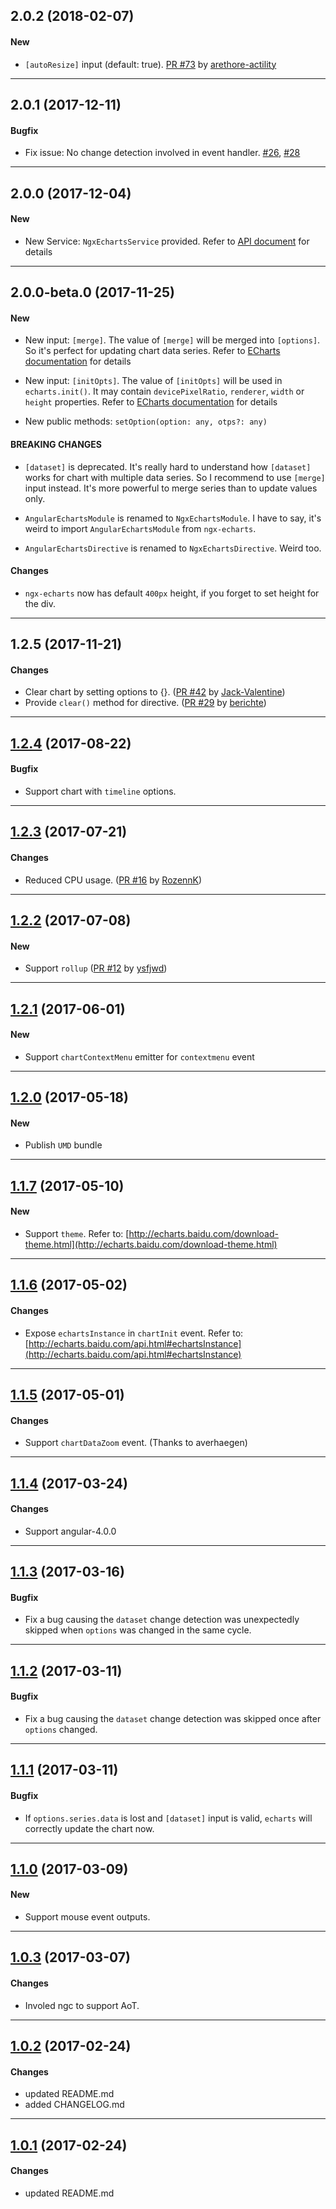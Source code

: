 ## 2.0.2 (2018-02-07)

#### New
+ `[autoResize]` input (default: true). [PR #73](https://github.com/xieziyu/ngx-echarts/pull/73) by [arethore-actility](https://github.com/arethore-actility)

---

## 2.0.1 (2017-12-11)

#### Bugfix
+ Fix issue: No change detection involved in event handler. [#26](https://github.com/xieziyu/ngx-echarts/issues/26), [#28](https://github.com/xieziyu/ngx-echarts/issues/28)

---

## 2.0.0 (2017-12-04)

#### New
+ New Service: `NgxEchartsService` provided. Refer to [API document](https://xieziyu.github.io/ngx-echarts/api-doc/injectables/NgxEchartsService.html) for details

---

## 2.0.0-beta.0 (2017-11-25)

#### New
+ New input: `[merge]`. The value of `[merge]` will be merged into `[options]`. So it's perfect for updating chart data series. Refer to [ECharts documentation](https://ecomfe.github.io/echarts-doc/public/en/api.html#echartsInstance.setOption) for details

+ New input: `[initOpts]`. The value of `[initOpts]` will be used in `echarts.init()`. It may contain `devicePixelRatio`, `renderer`, `width` or `height` properties. Refer to [ECharts documentation](https://ecomfe.github.io/echarts-doc/public/en/api.html#echarts.init) for details

+ New public methods: `setOption(option: any, otps?: any)`

#### BREAKING CHANGES
+ `[dataset]` is deprecated. It's really hard to understand how `[dataset]` works for chart with multiple data series. So I recommend to use `[merge]` input instead. It's more powerful to merge series than to update values only.

+ `AngularEchartsModule` is renamed to `NgxEchartsModule`. I have to say, it's weird to import `AngularEchartsModule` from `ngx-echarts`.

+ `AngularEchartsDirective` is renamed to `NgxEchartsDirective`. Weird too.

#### Changes
+ `ngx-echarts` now has default `400px` height, if you forget to set height for the div.

---

## 1.2.5 (2017-11-21)

#### Changes
+ Clear chart by setting options to {}. ([PR #42](https://github.com/xieziyu/ngx-echarts/pull/42) by [Jack-Valentine](https://github.com/Jack-Valentine))
+ Provide `clear()` method for directive. ([PR #29](https://github.com/xieziyu/ngx-echarts/pull/29) by [berichte](https://github.com/berichte))

---

## [1.2.4](https://github.com/xieziyu/ngx-echarts/compare/v1.2.3...v1.2.4) (2017-08-22)

#### Bugfix
+ Support chart with `timeline` options.

---

## [1.2.3](https://github.com/xieziyu/ngx-echarts/compare/v1.2.2...v1.2.3) (2017-07-21)

#### Changes
+ Reduced CPU usage. ([PR #16](https://github.com/xieziyu/ngx-echarts/pull/16) by [RozennK](https://github.com/RozennK))

---

## [1.2.2](https://github.com/xieziyu/ngx-echarts/compare/v1.2.1...v1.2.2) (2017-07-08)

#### New
+ Support `rollup` ([PR #12](https://github.com/xieziyu/ngx-echarts/pull/12) by [ysfjwd](https://github.com/ysfjwd))

---

## [1.2.1](https://github.com/xieziyu/ngx-echarts/compare/v1.2.0...v1.2.1) (2017-06-01)

#### New
+ Support `chartContextMenu` emitter for `contextmenu` event

---

## [1.2.0](https://github.com/xieziyu/angular2-echarts/compare/v1.1.7...v1.2.0) (2017-05-18)

#### New
+ Publish `UMD` bundle

---

## [1.1.7](https://github.com/xieziyu/angular2-echarts/compare/v1.1.6...v1.1.7) (2017-05-10)

#### New
+ Support `theme`. Refer to: [http://echarts.baidu.com/download-theme.html](http://echarts.baidu.com/download-theme.html)

---

## [1.1.6](https://github.com/xieziyu/angular2-echarts/compare/v1.1.5...v1.1.6) (2017-05-02)

#### Changes
+ Expose `echartsInstance` in `chartInit` event. Refer to: [http://echarts.baidu.com/api.html#echartsInstance](http://echarts.baidu.com/api.html#echartsInstance)

---

## [1.1.5](https://github.com/xieziyu/angular2-echarts/compare/v1.1.4...v1.1.5) (2017-05-01)

#### Changes
+ Support `chartDataZoom` event. (Thanks to averhaegen)

---

## [1.1.4](https://github.com/xieziyu/angular2-echarts/compare/v1.1.3...v1.1.4) (2017-03-24)

#### Changes
+ Support angular-4.0.0

---

## [1.1.3](https://github.com/xieziyu/angular2-echarts/compare/v1.1.2...v1.1.3) (2017-03-16)

#### Bugfix
+ Fix a bug causing the `dataset` change detection was unexpectedly skipped when `options` was changed in the same cycle.

---

## [1.1.2](https://github.com/xieziyu/angular2-echarts/compare/v1.1.1...v1.1.2) (2017-03-11)

#### Bugfix
+ Fix a bug causing the `dataset` change detection was skipped once after `options` changed.

---

## [1.1.1](https://github.com/xieziyu/angular2-echarts/compare/v1.1.0...v1.1.1) (2017-03-11)

#### Bugfix
+ If `options.series.data` is lost and `[dataset]` input is valid, `echarts` will correctly update the chart now.

---

## [1.1.0](https://github.com/xieziyu/angular2-echarts/compare/v1.0.3...v1.1.0) (2017-03-09)

#### New
+ Support mouse event outputs.

---

## [1.0.3](https://github.com/xieziyu/angular2-echarts/compare/v1.0.2...v1.0.3) (2017-03-07)

#### Changes
+ Involed ngc to support AoT.

---

## [1.0.2](https://github.com/xieziyu/angular2-echarts/compare/v1.0.1...v1.0.2) (2017-02-24)

#### Changes
+ updated README.md
+ added CHANGELOG.md

---

## [1.0.1](https://github.com/xieziyu/angular2-echarts/compare/v1.0.0...v1.0.1) (2017-02-24)

#### Changes
+ updated README.md